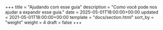 +++
title = "Ajudando com esse guia"
description = "Como você pode nos ajudar a expandir esse guia."
date = 2025-05-01T18:00:00+00:00
updated = 2021-05-01T18:00:00+00:00
template = "docs/section.html"
sort_by = "weight"
weight = 4
draft = false
+++
